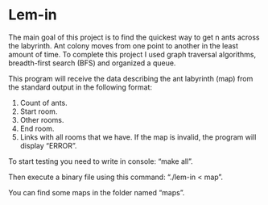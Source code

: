 # Lem-in
The main goal of this project is to find the quickest way to get n ants across the labyrinth.  Ant colony moves from one point to another in the least amount of time. To complete this project I used graph traversal algorithms, breadth-first search (BFS) and organized a queue.

This program will receive the data describing the ant labyrinth (map) from the standard output in the following format:
1) Count of ants.
2) Start room.
3)  Other rooms.
4) End room.
5) Links with all rooms that we have.
If the map is invalid, the program will display “ERROR”.

To start testing you need to write in console:
 “make all”.

Then execute a binary file using this command:
 “./lem-in  <  map”. 

You can find some maps in the folder named “maps”.
